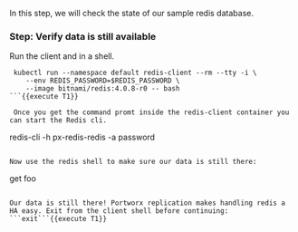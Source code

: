 In this step, we will check the state of our sample redis database.

### Step: Verify data is still available

Run the client and in a shell.
```
 kubectl run --namespace default redis-client --rm --tty -i \
    --env REDIS_PASSWORD=$REDIS_PASSWORD \
    --image bitnami/redis:4.0.8-r0 -- bash
```{{execute T1}}

 Once you get the command promt inside the redis-client container you can start the Redis cli.

 ```
 redis-cli -h px-redis-redis -a password
 ```{{execute T1}}

Now use the redis shell to make sure our data is still there:
```
get foo
```{{execute T1}}

Our data is still there! Portworx replication makes handling redis a HA easy. Exit from the client shell before continuing: ```exit```{{execute T1}}
